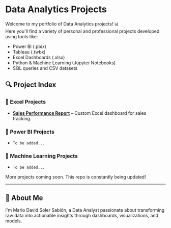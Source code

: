# Data Analytics Projects

Welcome to my portfolio of Data Analytics projects! 📊  
Here you'll find a variety of personal and professional projects developed using tools like:

- Power BI (.pbix)
- Tableau (.twbx)
- Excel Dashboards (.xlsx)
- Python & Machine Learning (Jupyter Notebooks)
- SQL queries and CSV datasets

## 🔍 Project Index

### 📌 Excel Projects
- **[Sales Performance Report](./Excel%20Data%20Analysis%20Projects/RDA(Prueba).xlsx)** – Custom Excel dashboard for sales tracking.

### 📌 Power BI Projects
- `To be added...`

### 📌 Machine Learning Projects
- `To be added...`

More projects coming soon. This repo is constantly being updated!

---

## 🧠 About Me

I'm Mario David Soler Sabión, a Data Analyst passionate about transforming raw data into actionable insights through dashboards, visualizations, and models.
